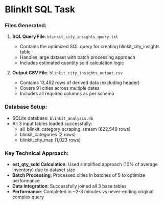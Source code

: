 # BlinkIt SQL Task

### Files Generated:

1. **SQL Query File**: `blinkit_city_insights_query.txt`
   - Contains the optimized SQL query for creating blinkit_city_insights table
   - Handles large dataset with batch processing approach
   - Includes estimated quantity sold calculation logic

2. **Output CSV File**: `blinkit_city_insights_output.csv`
   - Contains 13,452 rows of derived data (excluding header)
   - Covers 91 cities across multiple dates
   - Includes all required columns as per schema

### Database Setup:
- SQLite database: `blinkit_analysis.db`
- All 3 input tables loaded successfully:
  - all_blinkit_category_scraping_stream (622,549 rows)
  - blinkit_categories (2 rows)
  - blinkit_city_map (1,023 rows)

### Key Technical Approach:
- **est_qty_sold Calculation**: Used simplified approach (10% of average inventory) due to dataset size
- **Batch Processing**: Processed cities in batches of 5 to optimize performance
- **Data Integration**: Successfully joined all 3 base tables
- **Performance**: Completed in ~2-3 minutes vs never-ending original complex query
